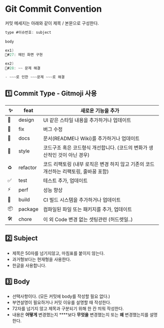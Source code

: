 
# Git Commit Convention

커밋 메세지는 아래와 같이 제목 / 본문으로 구성한다.

```swift
type #이슈번호: subject 
    
body
```

```swift
ex1)
💄#27: 메인 화면 구현 

ex2)
🐛#28: ~~ 문제 해결

- ~~~로 인한 ~~~문제 ~~~로 해결
```

## 1️⃣ Commit Type - Gitmoji 사용

| ✨ | feat | 새로운 기능을 추가 |
| --- | --- | --- |
| 💄 | design | UI 같은 스타일 내용을 추가하거나 업데이트 |
| 🐛 | fix | 버그 수정 |
| 📝  | docs | 문서(README나 Wiki)를 추가하거나 업데이트 |
| 🎨 | style | 코드구조 혹은 코드형식 개선합니다. (코드의 변화가 생산적인 것이 아닌 경우) |
| ♻️ | refactor | 코드 리팩토링 (내부 로직은 변경 하지 않고 기존의 코드 개선하는 리팩토링, 줄바꿈 포함) |
| ✅ | test | 테스트 추가, 업데이트 |
| ⚡️ | perf | 성능 향상 |
| 👷 | build | CI 빌드 시스템을 추가하거나 업데이트 |
| 📦️ | package | 컴파일된 파일 또는 패키지를 추가, 업데이트 |
| 🛠  | chore | 이 외 Code 변경 없는 셋팅관련 (허드렛일..) |

## 2️⃣ Subject

- 제목은 50자를 넘기지않고, 마침표를 붙이지 않는다.
- 과거형보다는 현재형을 사용한다.
- 한글을 사용합니다.

## 3️⃣ Body

- 선택사항이다. (모든 커밋에 body를 작성할 필요 없다.)
- 부연설명이 필요하거나 커밋 이유를 설명할 때 작성한다.
- 72자를 넘기지 않고 제목과 구분되기 위해 한 칸 띄워 작성한다.
- 내용은 **어떻게** 변경했는지 ****보다 **무엇을** 변경했는지 또는 **왜** 변경했는지를 설명한다.
